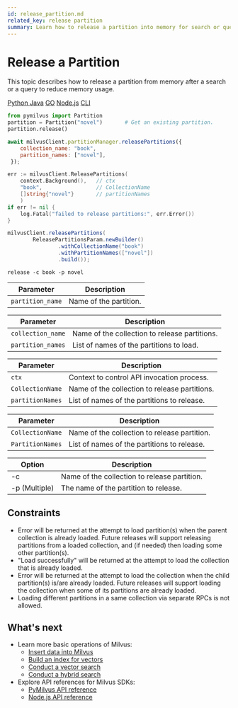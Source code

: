 ```yaml
---
id: release_partition.md
related_key: release partition
summary: Learn how to release a partition into memory for search or query in Milvus.
---
```


# Release a Partition

This topic describes how to release a partition from memory after a search or a query to reduce memory usage.


<div class="multipleCode">
  <a href="?python">Python </a>
  <a href="?java">Java</a>
  <a href="?go">GO</a>
  <a href="?javascript">Node.js</a>
  <a href="?shell">CLI</a>
</div>


```python
from pymilvus import Partition
partition = Partition("novel")       # Get an existing partition.
partition.release()
```

```javascript
await milvusClient.partitionManager.releasePartitions({
    collection_name: "book",
    partition_names: ["novel"],
 });
```

```go
err := milvusClient.ReleasePartitions(
    context.Background(),   // ctx
    "book",                 // CollectionName
    []string{"novel"}       // partitionNames
    )
if err != nil {
    log.Fatal("failed to release partitions:", err.Error())
}
```

```java
milvusClient.releasePartitions(
        ReleasePartitionsParam.newBuilder()
                .withCollectionName("book")
                .withPartitionNames(["novel"])
                .build());
```

```shell
release -c book -p novel
```

<table class="language-python">
	<thead>
	<tr>
		<th>Parameter</th>
		<th>Description</th>
	</tr>
	</thead>
	<tbody>
	<tr>
		<td><code>partition_name</code></td>
		<td>Name of the partition.</td>
	</tr>
	</tbody>
</table>

<table class="language-javascript">
	<thead>
	<tr>
		<th>Parameter</th>
		<th>Description</th>
	</tr>
	</thead>
	<tbody>
	<tr>
		<td><code>collection_name</code></td>
		<td>Name of the collection to release partitions.</td>
	</tr>
    <tr>
		<td><code>partition_names</code></td>
		<td>List of names of the partitions to load.</td>
	</tr>
	</tbody>
</table>

<table class="language-go">
	<thead>
        <tr>
            <th>Parameter</th>
            <th>Description</th>
        </tr>
	</thead>
	<tbody>
        <tr>
            <td><code>ctx</code></td>
            <td>Context to control API invocation process.</td>
        </tr>
        <tr>
            <td><code>CollectionName</code></td>
            <td>Name of the collection to release partitions.</td>
        </tr>
        <tr>
            <td><code>partitionNames</code></td>
            <td>List of names of the partitions to release.</td>
        </tr>
    </tbody>
</table>

<table class="language-java">
	<thead>
        <tr>
            <th>Parameter</th>
            <th>Description</th>
        </tr>
	</thead>
	<tbody>
        <tr>
            <td><code>CollectionName</code></td>
            <td>Name of the collection to release partition.</td>
        </tr>
        <tr>
            <td><code>PartitionNames</code></td>
            <td>List of names of the partitions to release.</td>
        </tr>
    </tbody>
</table>

<table class="language-shell">
    <thead>
        <tr>
            <th>Option</th>
            <th>Description</th>
        </tr>
    </thead>
    <tbody>
        <tr>
            <td>-c</td>
            <td>Name of the collection to release partition.</td>
        </tr>
        <tr>
            <td>-p (Multiple)</td>
            <td>The name of the partition to release.</td>
        </tr>
    </tbody>
</table>

## Constraints

- Error will be returned at the attempt to load partition(s) when the parent collection is already loaded. Future releases will support releasing partitions from a loaded collection, and (if needed) then loading some other partition(s).
- "Load successfully" will be returned at the attempt to load the collection that is already loaded.
- Error will be returned at the attempt to load the collection when the child partition(s) is/are already loaded. Future releases will support loading the collection when some of its partitions are already loaded.
- Loading different partitions in a same collection via separate RPCs is not allowed.


## What's next

- Learn more basic operations of Milvus:
  - [Insert data into Milvus](insert_data.md)
  - [Build an index for vectors](build_index.md)
  - [Conduct a vector search](search.md)
  - [Conduct a hybrid search](hybridsearch.md)
- Explore API references for Milvus SDKs:
  - [PyMilvus API reference](/api-reference/pymilvus/v2.0.2/tutorial.html)
  - [Node.js API reference](/api-reference/node/v2.0.2/tutorial.html)

